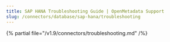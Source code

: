 ```yaml
---
title: SAP HANA Troubleshooting Guide | OpenMetadata Support
slug: /connectors/database/sap-hana/troubleshooting
---
```


{% partial file="/v1.9/connectors/troubleshooting.md" /%}
